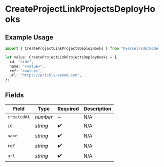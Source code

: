# CreateProjectLinkProjectsDeployHooks

## Example Usage

```typescript
import { CreateProjectLinkProjectsDeployHooks } from "@vercel/sdk/models/operations/createproject.js";

let value: CreateProjectLinkProjectsDeployHooks = {
  id: "<id>",
  name: "<value>",
  ref: "<value>",
  url: "https://prickly-venom.com",
};
```

## Fields

| Field              | Type               | Required           | Description        |
| ------------------ | ------------------ | ------------------ | ------------------ |
| `createdAt`        | *number*           | :heavy_minus_sign: | N/A                |
| `id`               | *string*           | :heavy_check_mark: | N/A                |
| `name`             | *string*           | :heavy_check_mark: | N/A                |
| `ref`              | *string*           | :heavy_check_mark: | N/A                |
| `url`              | *string*           | :heavy_check_mark: | N/A                |